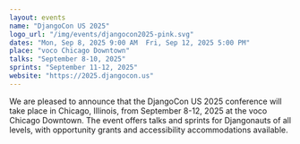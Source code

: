 ```yaml
---
layout: events
name: "DjangoCon US 2025"
logo_url: "/img/events/djangocon2025-pink.svg"
dates: "Mon, Sep 8, 2025 9:00 AM  Fri, Sep 12, 2025 5:00 PM"
place: "voco Chicago Downtown"
talks: "September 8-10, 2025"
sprints: "September 11-12, 2025"
website: "https://2025.djangocon.us"
---
```


We are pleased to announce that the DjangoCon US 2025 conference will take place in Chicago, Illinois, from September 8-12, 2025 at the voco Chicago Downtown. The event offers talks and sprints for Djangonauts of all levels, with opportunity grants and accessibility accommodations available.